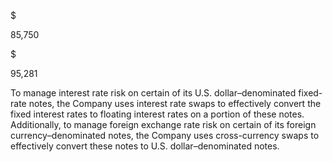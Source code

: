 $

85,750

$

95,281

To manage interest rate risk on certain of its U.S. dollar–denominated fixed-rate notes, the Company uses interest rate swaps to
effectively convert the fixed interest rates to floating interest rates on a portion of these notes. Additionally, to manage foreign
exchange rate risk on certain of its foreign currency–denominated notes, the Company uses cross-currency swaps to effectively
convert these notes to U.S. dollar–denominated notes.